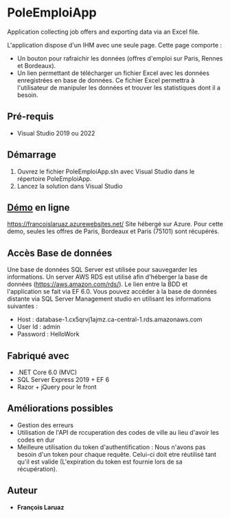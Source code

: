 # PoleEmploiApp
Application collecting job offers and exporting data via an Excel file.

L'application dispose d'un IHM avec une seule page. Cette page comporte :
- Un bouton pour rafraichir les données (offres d'emploi sur Paris, Rennes et Bordeaux).
- Un lien permettant de télécharger un fichier Excel avec les données enregistrées en base de données. Ce fichier Excel permettra à l'utilisateur de manipuler les données et trouver les statistiques dont il a besoin.

## Pré-requis

- Visual Studio 2019 ou 2022

## Démarrage

1) Ouvrez le fichier PoleEmploiApp.sln avec Visual Studio dans le répertoire PoleEmploiApp.
2) Lancez la solution dans Visual Studio

 

## [Démo](https://francoislaruaz.azurewebsites.net/) en ligne
https://francoislaruaz.azurewebsites.net/
Site hébergé sur Azure.
Pour cette demo, seules les offres de Paris, Bordeaux et Paris (75101) sont récupérés.

## Accès Base de données

Une base de données SQL Server est utilisée pour sauvegarder les informations. Un server AWS RDS est utilisé afin d'héberger la  base de données (https://aws.amazon.com/rds/). Le lien entre la BDD et l'application se fait via EF 6.0.
 Vous pouvez accéder à la base de données distante via SQL Server Management studio en utilisant les informations suivantes :
 
 - Host : database-1.cx5qrvj1ajmz.ca-central-1.rds.amazonaws.com
 - User Id : admin
 - Password : HelloWork

## Fabriqué avec

* .NET Core 6.0 (MVC)
* SQL Server Express 2019 + EF 6 
* Razor + jQuery pour le front

## Améliorations possibles

* Gestion des erreurs
* Utilisation de l'API de rccuperation des codes de ville au lieu d'avoir les codes en dur
* Meilleure utilisation du token d'authentification : Nous n'avons pas besoin d'un token pour chaque requête. Celui-ci doit etre réutilisé tant qu'il est valide (L'expiration du token est fournie lors de sa récupération). 

## Auteur

* **François Laruaz**

